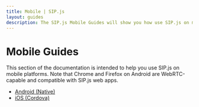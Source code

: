 ```yaml
---
title: Mobile | SIP.js
layout: guides
description: The SIP.js Mobile Guides will show you how use SIP.js on mobile platforms.
---
```


# Mobile Guides

This section of the documentation is intended to help you use SIP.js on mobile platforms. Note that Chrome and Firefox on Android are WebRTC-capable and compatible with SIP.js web apps.

* [Android (Native)](./android-native/)
* [iOS (Cordova)](./cordova/)